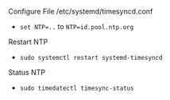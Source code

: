 Configure File /etc/systemd/timesyncd.conf
- `````set NTP=..````` to `````NTP=id.pool.ntp.org`````

Restart NTP
- `````sudo systemctl restart systemd-timesyncd`````

Status NTP
- `````sudo timedatectl timesync-status`````
